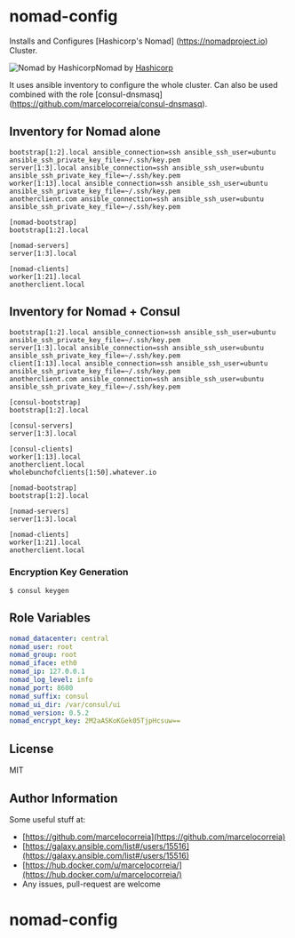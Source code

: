 # nomad-config

Installs and Configures [Hashicorp's Nomad] (https://nomadproject.io) Cluster.

![Nomad by Hashicorp](https://www.nomadproject.io/assets/images/logo-header-f33e7fb0.png)Nomad by [Hashicorp](http://www.hashicorp.com)

It uses ansible inventory to configure the whole cluster. Can also be used 
combined with the role [consul-dnsmasq] (https://github.com/marcelocorreia/consul-dnsmasq). 


## Inventory for Nomad alone

```
bootstrap[1:2].local ansible_connection=ssh ansible_ssh_user=ubuntu ansible_ssh_private_key_file=~/.ssh/key.pem
server[1:3].local ansible_connection=ssh ansible_ssh_user=ubuntu ansible_ssh_private_key_file=~/.ssh/key.pem
worker[1:13].local ansible_connection=ssh ansible_ssh_user=ubuntu ansible_ssh_private_key_file=~/.ssh/key.pem
anotherclient.com ansible_connection=ssh ansible_ssh_user=ubuntu ansible_ssh_private_key_file=~/.ssh/key.pem

[nomad-bootstrap]
bootstrap[1:2].local

[nomad-servers]
server[1:3].local

[nomad-clients]
worker[1:21].local
anotherclient.local

```


## Inventory for Nomad + Consul 

```
bootstrap[1:2].local ansible_connection=ssh ansible_ssh_user=ubuntu ansible_ssh_private_key_file=~/.ssh/key.pem
server[1:3].local ansible_connection=ssh ansible_ssh_user=ubuntu ansible_ssh_private_key_file=~/.ssh/key.pem
client[1:13].local ansible_connection=ssh ansible_ssh_user=ubuntu ansible_ssh_private_key_file=~/.ssh/key.pem
anotherclient.com ansible_connection=ssh ansible_ssh_user=ubuntu ansible_ssh_private_key_file=~/.ssh/key.pem

[consul-bootstrap]
bootstrap[1:2].local

[consul-servers]
server[1:3].local

[consul-clients]
worker[1:13].local
anotherclient.local
wholebunchofclients[1:50].whatever.io

[nomad-bootstrap]
bootstrap[1:2].local

[nomad-servers]
server[1:3].local

[nomad-clients]
worker[1:21].local
anotherclient.local

```

### Encryption Key Generation

```
$ consul keygen
```

## Role Variables

```yml
nomad_datacenter: central
nomad_user: root
nomad_group: root
nomad_iface: eth0
nomad_ip: 127.0.0.1
nomad_log_level: info
nomad_port: 8600
nomad_suffix: consul
nomad_ui_dir: /var/consul/ui
nomad_version: 0.5.2
nomad_encrypt_key: 2M2aASKoKGek05TjpHcsuw==

```



License
-------

MIT

Author Information
------------------

Some useful stuff at:
- [https://github.com/marcelocorreia](https://github.com/marcelocorreia)
- [https://galaxy.ansible.com/list#/users/15516](https://galaxy.ansible.com/list#/users/15516)
- [https://hub.docker.com/u/marcelocorreia/](https://hub.docker.com/u/marcelocorreia/)
- Any issues, pull-request are welcome
# nomad-config
